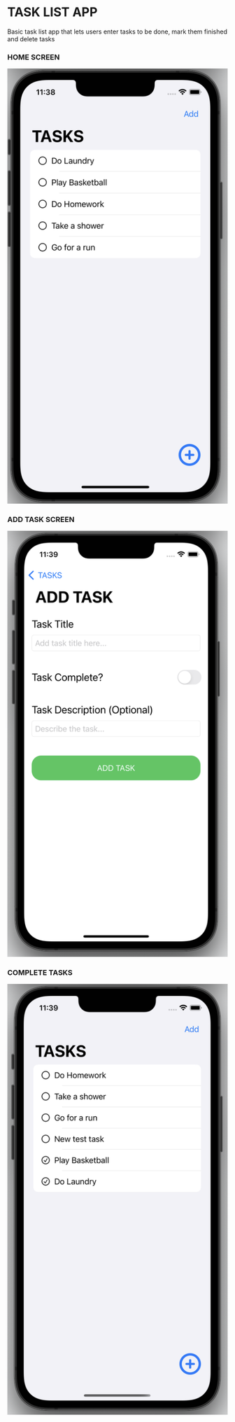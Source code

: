 # TASK LIST APP
Basic task list app that lets users enter tasks to be done, mark them finished and delete tasks

### HOME SCREEN
![](https://github.com/SiddharthMittal07/SwiftUIProjects/blob/main/TaskList/images/task1.png)

### ADD TASK SCREEN
![](https://github.com/SiddharthMittal07/SwiftUIProjects/blob/main/TaskList/images/add.png)

### COMPLETE TASKS
![](https://github.com/SiddharthMittal07/SwiftUIProjects/blob/main/TaskList/images/task2.png)